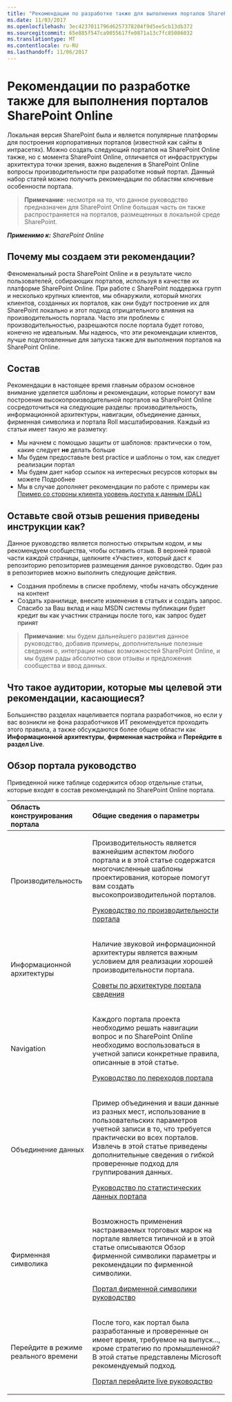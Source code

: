 ```yaml
---
title: "Рекомендации по разработке также для выполнения порталов SharePoint Online"
ms.date: 11/03/2017
ms.openlocfilehash: 3ec4237011796d6257378204f9d5ee5cb13db372
ms.sourcegitcommit: 65e885f547ca9055617fe0871a13c7fc85086032
ms.translationtype: MT
ms.contentlocale: ru-RU
ms.lasthandoff: 11/06/2017
---
```

# <a name="guidelines-for-developing-well-performing-sharepoint-online-portals"></a>Рекомендации по разработке также для выполнения порталов SharePoint Online

Локальная версия SharePoint была и является популярные платформы для построения корпоративных порталов (известной как сайты в интрасетях). Можно создать следующий порталов на SharePoint Online также, но с момента SharePoint Online, отличается от инфраструктуры архитектура точки зрения, важно выделения в SharePoint Online вопросы производительности при разработке новый портал. Данный набор статей можно получить рекомендации по областям ключевые особенности портала.

>**Примечание**: несмотря на то, что данное руководство предназначен для SharePoint Online большая часть он также распространяется на порталов, размещенных в локальной среде SharePoint.

_**Применимо к:** SharePoint Online_

## <a name="why-did-we-create-these-guidelines"></a>Почему мы создаем эти рекомендации?
<a name="sectionSection0"></a> Феноменальный роста SharePoint Online и в результате число пользователей, собирающих порталов, используя в качестве их платформе SharePoint Online. При работе с SharePoint поддержка групп и несколько крупных клиентов, мы обнаружили, который многих клиентов, созданных их порталов, как они будут построение их для SharePoint локально и этот подход отрицательного влияния на производительность портала. Часто эти проблемы с производительностью, разрешаются после портала будет готово, конечно не идеальным. Мы надеюсь, что эти рекомендации клиентов, лучше подготовленные для запуска также для выполнения порталов на SharePoint Online.

## <a name="whats-included"></a>Состав
Рекомендации в настоящее время главным образом основное внимание уделяется шаблоны и рекомендации, которые помогут вам построения высокопроизводительной порталов на SharePoint Online сосредоточиться на следующие разделы: производительность, информационной архитектуры, навигации, объединение данных, фирменная символика и портала Roll масштабирования. Каждый из статьи имеет такую же разметку:
- Мы начнем с помощью защиты от шаблонов: практически о том, какие следует **не** делать больше
- Мы будем предоставьте best practice и шаблоны о том, как следует реализации портал
- Мы будем дает набор ссылок на интересных ресурсов которых вы можете Подробнее
- Мы в случае дополняет рекомендации по работе с примеры как [Пример со стороны клиента уровень доступа к данным (DAL)](https://github.com/SharePoint/PnP/tree/master/Samples/Portal.DataAccessLayer)

## <a name="how-to-provide-feedback-around-provided-guidance"></a>Оставьте свой отзыв решения приведены инструкции как?
Данное руководство является полностью открытым кодом, и мы рекомендуем сообщества, чтобы оставить отзыв. В верхней правой части каждой страницы, щелкните «Участие», который даст к репозиторию репозиториев размещения данное руководство. Один раз в репозиториев можно выполнить следующие действия. 
- Создания проблемы в списке проблему, чтобы начать обсуждение на контент
- Создать хранилище, внесите изменения в статьях и создать запрос. Спасибо за Ваш вклад и наш MSDN системы публикации будет кредит вы как участник страницы после того, как запрос будет принят

>**Примечание**: мы будем дальнейшего развития данное руководство, добавив примеры, дополнительные полезные сведения о, интеграции новых возможностей SharePoint Online, и мы будем рады абсолютно свои отзывы и предложения сообщества и ввод данных.

## <a name="whats-the-audience-were-targeting-with-these-guidelines"></a>Что такое аудитории, которые мы целевой эти рекомендации, касающиеся?
<a name="sectionSection1"></a> Большинство разделах нацеливается портала разработчиков, но если у вас возникли не фона разработчиков ИТ рекомендуется проходить этого правила, а также обсуждаются более общие области как **Информационной архитектуры**, **фирменная настройка** и **Перейдите в раздел Live**.

## <a name="portal-guidance-overview"></a>Обзор портала руководство
<a name="sectionSection2"></a> Приведенной ниже таблице содержится обзор отдельные статьи, которые входят в состав рекомендаций по SharePoint Online портала.

|**Область конструирования портала**|**Общие сведения о параметры**|
|:-----|:-----|
|Производительность|<p>Производительность является важнейшим аспектом любого портала и в этой статье содержатся многочисленные шаблоны проектирования, которые помогут вам создать высокопроизводительной порталов.</p><p>[Руководство по производительности портала](portal-performance.md)</p>|
|Информационной архитектуры|<p>Наличие звуковой информационной архитектуры является важным условием для реализации хорошей производительности портала.</p><p>[Советы по архитектуре портала сведения](portal-information-architecture.md)</p>|
|Navigation|<p>Каждого портала проекта необходимо решать навигации вопрос и по SharePoint Online необходимо воспользоваться в учетной записи конкретные правила, описанные в этой статье.</p><p>[Руководство по переходов портала](portal-navigation.md)</p>|
|Объединение данных|<p>Пример объединения и ваши данные из разных мест, использование в пользовательских параметров учетной записи в то, что требуется практически во всех порталов. Извлечь в этой статье приведены дополнительные сведения о гибкой проверенные подход для группирования данных.</p><p>[Руководство по статистических данных портала](portal-data-aggregation.md)</p>|
|Фирменная символика|<p>Возможность применения настраиваемых торговых марок на портале является типичной и в этой статье описываются Обзор фирменной символики параметры и рекомендации по фирменной символики.</p><p>[Портал фирменной символики руководство](portal-branding.md)</p>|
|Перейдите в режиме реального времени|<p>После того, как портал была разработанные и проверенные он имеет время, требуемое на выпуск..., кроме стратегию по промышленной? В этой статье представлены Microsoft рекомендуемый подход.</p><p>[Портал перейдите live руководство](portal-rollout.md)</p>|

